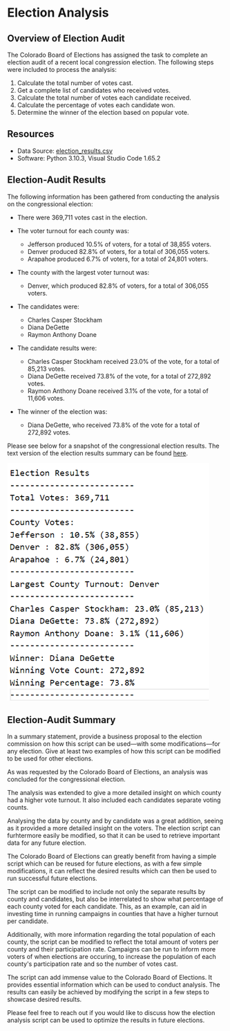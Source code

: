 # Election Analysis

## Overview of Election Audit 
The Colorado Board of Elections has assigned the task to complete an election audit of a recent local congression election. The following steps were included to process the analysis:  
1. Calculate the total number of votes cast.
2. Get a complete list of candidates who received votes. 
3. Calculate the total number of votes each candidate received.
4. Calculate the percentage of votes each candidate won.
5. Determine the winner of the election based on popular vote.

## Resources
- Data Source: [election_results.csv](Resources/election_results.csv)
- Software: Python 3.10.3, Visual Studio Code 1.65.2

## Election-Audit Results
The following information has been gathered from conducting the analysis on the congressional election:

- There were 369,711 votes cast in the election.

- The voter turnout for each county was:

    - Jefferson produced 10.5% of voters, for a total of 38,855 voters.
    - Denver produced 82.8% of voters, for a total of 306,055 voters.
    - Arapahoe produced 6.7% of voters, for a total of 24,801 voters.

- The county with the largest voter turnout was:
    - Denver, which produced 82.8% of voters, for a total of 306,055 voters.

- The candidates were:

    - Charles Casper Stockham
    - Diana DeGette
    - Raymon Anthony Doane

- The candidate results were:

    - Charles Casper Stockham received 23.0% of the vote, for a total of 85,213 votes.
    - Diana DeGette received 73.8% of the vote, for a total of 272,892 votes.
    - Raymon Anthony Doane received 3.1% of the vote, for a total of 11,606 votes.

- The winner of the election was:
    - Diana DeGette, who received 73.8% of the vote for a total of 272,892 votes.

Please see below for a snapshot of the congressional election results. The text version of the election results summary can be found [here](Analysis/election_results.txt).

![Election Results Summary](images/Election_results.png)

## Election-Audit Summary

In a summary statement, provide a business proposal to the election commission on how this script can be used—with some modifications—for any election. Give at least two examples of how this script can be modified to be used for other elections.

As was requested by the Colorado Board of Elections, an analysis was concluded for the congressional election. 

The analysis was extended to give a more detailed insight on which county had a higher vote turnout. It also included each candidates separate voting counts. 

Analysing the data by county and by candidate was a great addition, seeing as it provided a more detailed insight on the voters. The election script can furhtermore  easily be modified, so that it can be used to retrieve important data for any future election. 

The Colorado Board of Elections can greatly benefit from having a simple script which can be reused for future elections, as with a few simple modifications, it can reflect the desired results which can then be used to run successful future elections. 

The script can be modified to include not only the separate results by county and candidates, but also be interrelated to show what percentage of each county voted for each candidate. This, as an example, can aid in investing time in running campaigns in counties that have a higher turnout per candidate. 

Additionally, with more information regarding the total population of each county, the script can be modified to reflect the total amount of voters per county and their participation rate. Campaigns can be run to inform more voters of when elections are occuring, to increase the population of each county's participation rate and so the number of votes cast. 

The script can add immense value to the Colorado Board of Elections. It provides essential information which can be used to conduct analysis. The results can easily be achieved by modifying the script in a few steps to showcase desired results. 

Please feel free to reach out if you would like to discuss how the election analysis script can be used to optimize the results in future elections. 
